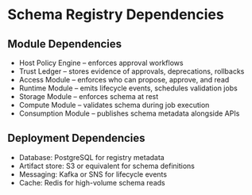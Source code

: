 # Schema Registry Dependencies

## Module Dependencies

- Host Policy Engine – enforces approval workflows  
- Trust Ledger – stores evidence of approvals, deprecations, rollbacks  
- Access Module – enforces who can propose, approve, and read  
- Runtime Module – emits lifecycle events, schedules validation jobs  
- Storage Module – enforces schema at rest  
- Compute Module – validates schema during job execution  
- Consumption Module – publishes schema metadata alongside APIs

## Deployment Dependencies

- Database: PostgreSQL for registry metadata  
- Artifact store: S3 or equivalent for schema definitions  
- Messaging: Kafka or SNS for lifecycle events  
- Cache: Redis for high-volume schema reads
